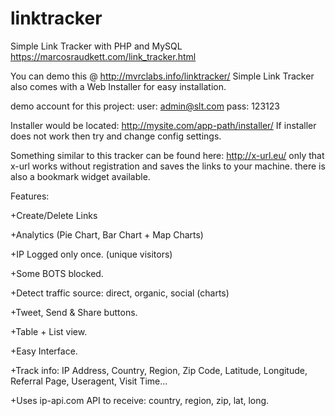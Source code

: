 # linktracker
Simple Link Tracker with PHP and MySQL
https://marcosraudkett.com/link_tracker.html



You can demo this @ http://mvrclabs.info/linktracker/
Simple Link Tracker also comes with a Web Installer for easy installation.

demo account for this project:
user: admin@slt.com
pass: 123123

Installer would be located:
http://mysite.com/app-path/installer/ If installer does not work then try and change config settings.

Something similar to this tracker can be found here:
http://x-url.eu/ only that x-url works without registration and saves the links to your machine. there is also a bookmark widget available.



Features:

+Create/Delete Links

+Analytics (Pie Chart, Bar Chart + Map Charts)

+IP Logged only once. (unique visitors)

+Some BOTS blocked.

+Detect traffic source: direct, organic, social (charts)

+Tweet, Send & Share buttons.

+Table + List view.

+Easy Interface.

+Track info: IP Address, Country, Region, Zip Code, Latitude, Longitude, Referral Page, Useragent, Visit Time...


+Uses ip-api.com API to receive: country, region, zip, lat, long.
